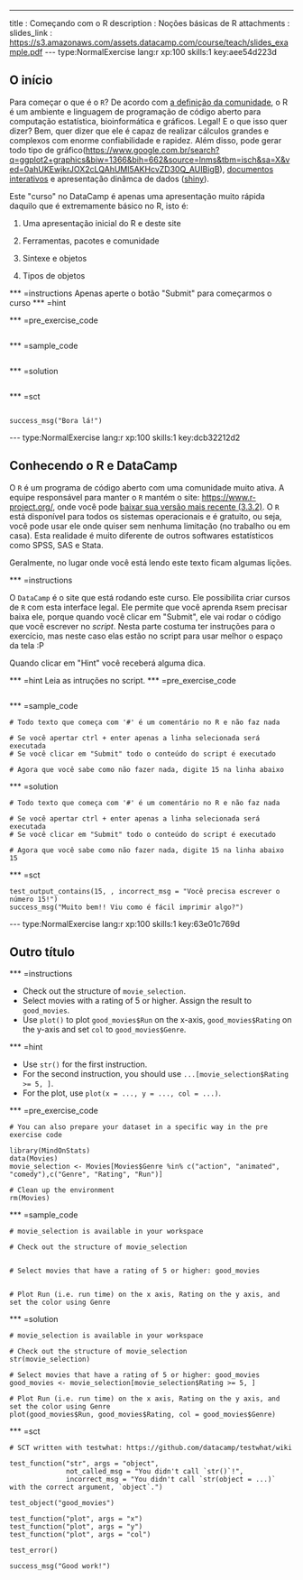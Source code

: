 ---
title       : Começando com o R
description : Noções básicas de R
attachments :
  slides_link : https://s3.amazonaws.com/assets.datacamp.com/course/teach/slides_example.pdf
--- type:NormalExercise lang:r xp:100 skills:1 key:aee54d223d
## O início

Para começar o que é o `R`? De acordo com [a definição da comunidade](http://pt.stackoverflow.com/tags/r/info), o R é um ambiente e linguagem de programação de código aberto para computação estatística, bioinformática e gráficos. Legal! E o que isso quer dizer? Bem, quer dizer que ele é capaz de realizar cálculos grandes e complexos com enorme confiabilidade e rapidez. Além disso, pode gerar todo tipo de gráfico(https://www.google.com.br/search?q=ggplot2+graphics&biw=1366&bih=662&source=lnms&tbm=isch&sa=X&ved=0ahUKEwjkrJOX2cLQAhUMl5AKHcvZD30Q_AUIBigB), [documentos interativos](http://timelyportfolio.github.io/rCharts_nyt_home_price/) e apresentação dinâmca de dados ([shiny](https://tomasbarcellos.shinyapps.io/imoveis-floripa/)).

Este "curso" no DataCamp é apenas uma apresentação muito rápida daquilo que é extremamente básico no R, isto é:

1. Uma apresentação inicial do R e deste site

2. Ferramentas, pacotes e comunidade

3. Sintexe e objetos

4. Tipos de objetos


*** =instructions
Apenas aperte o botão "Submit" para começarmos o curso
*** =hint

*** =pre_exercise_code
```{r}

```

*** =sample_code
```{r}

```

*** =solution
```{r}

```

*** =sct
```{r}

success_msg("Bora lá!")
```

--- type:NormalExercise lang:r xp:100 skills:1 key:dcb32212d2
## Conhecendo o R e DataCamp

O `R` é um programa de código aberto com uma comunidade muito ativa. A equipe responsável para manter o `R` mantém o site: https://www.r-project.org/, onde você pode [baixar sua versão mais recente (3.3.2)](https://cran.fiocruz.br/). O `R` está disponível para todos os sistemas operacionais e é gratuito, ou seja, você pode usar ele onde quiser sem nenhuma limitação (no trabalho ou em casa). Esta realidade é muito diferente de outros softwares estatísticos como SPSS, SAS e Stata. 

Geralmente, no lugar onde você está lendo este texto ficam algumas lições.

*** =instructions

O `DataCamp` é o site que está rodando este curso. Ele possibilita criar cursos de `R` com esta interface legal. Ele permite que você aprenda `R`sem precisar baixa ele, porque quando você clicar em "Submit", ele vai rodar o código que você escrever no *script*. Nesta parte costuma ter instruções para o exercício, mas neste caso elas estão no script para usar melhor o espaço da tela :P

Quando clicar em "Hint" você receberá alguma dica.

*** =hint
Leia as intruções no script.
*** =pre_exercise_code
```{r}

```

*** =sample_code
```{r}
# Todo texto que começa com '#' é um comentário no R e não faz nada

# Se você apertar ctrl + enter apenas a linha selecionada será executada
# Se você clicar em "Submit" todo o conteúdo do script é executado

# Agora que você sabe como não fazer nada, digite 15 na linha abaixo

```

*** =solution
```{r}
# Todo texto que começa com '#' é um comentário no R e não faz nada

# Se você apertar ctrl + enter apenas a linha selecionada será executada
# Se você clicar em "Submit" todo o conteúdo do script é executado

# Agora que você sabe como não fazer nada, digite 15 na linha abaixo
15
```

*** =sct
```{r}
test_output_contains(15, , incorrect_msg = "Você precisa escrever o número 15!")
success_msg("Muito bem!! Viu como é fácil imprimir algo?")
```

--- type:NormalExercise lang:r xp:100 skills:1 key:63e01c769d
## Outro título



*** =instructions
- Check out the structure of `movie_selection`.
- Select movies with a rating of 5 or higher. Assign the result to `good_movies`.
- Use `plot()` to  plot `good_movies$Run` on the x-axis, `good_movies$Rating` on the y-axis and set `col` to `good_movies$Genre`.

*** =hint
- Use `str()` for the first instruction.
- For the second instruction, you should use `...[movie_selection$Rating >= 5, ]`.
- For the plot, use `plot(x = ..., y = ..., col = ...)`.

*** =pre_exercise_code
```{r}
# You can also prepare your dataset in a specific way in the pre exercise code

library(MindOnStats)
data(Movies)
movie_selection <- Movies[Movies$Genre %in% c("action", "animated", "comedy"),c("Genre", "Rating", "Run")]

# Clean up the environment
rm(Movies)
```

*** =sample_code
```{r}
# movie_selection is available in your workspace

# Check out the structure of movie_selection


# Select movies that have a rating of 5 or higher: good_movies


# Plot Run (i.e. run time) on the x axis, Rating on the y axis, and set the color using Genre

```

*** =solution
```{r}
# movie_selection is available in your workspace

# Check out the structure of movie_selection
str(movie_selection)

# Select movies that have a rating of 5 or higher: good_movies
good_movies <- movie_selection[movie_selection$Rating >= 5, ]

# Plot Run (i.e. run time) on the x axis, Rating on the y axis, and set the color using Genre
plot(good_movies$Run, good_movies$Rating, col = good_movies$Genre)
```

*** =sct
```{r}
# SCT written with testwhat: https://github.com/datacamp/testwhat/wiki

test_function("str", args = "object",
              not_called_msg = "You didn't call `str()`!",
              incorrect_msg = "You didn't call `str(object = ...)` with the correct argument, `object`.")

test_object("good_movies")

test_function("plot", args = "x")
test_function("plot", args = "y")
test_function("plot", args = "col")

test_error()

success_msg("Good work!")
```
